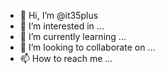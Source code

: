 - 👋 Hi, I’m @it35plus
- 👀 I’m interested in ...
- 🌱 I’m currently learning ...
- 💞️ I’m looking to collaborate on ...
- 📫 How to reach me ...

<!---
it35plus/it35plus is a ✨ special ✨ repository because its `README.md` (this file) appears on your GitHub profile.
You can click the Preview link to take a look at your changes.
--->
